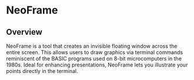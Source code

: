 # NeoFrame

## Overview

NeoFrame is a tool that creates an invisible floating window across the entire screen. This allows users to draw graphics via terminal commands reminiscent of the BASIC programs used on 8-bit microcomputers in the 1980s. Ideal for enhancing presentations, NeoFrame lets you illustrate your points directly in the terminal.


